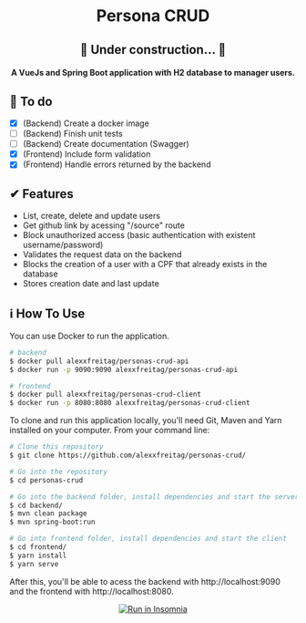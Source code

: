 <h1 align="center">
    Persona CRUD
</h1>

<h2 align="center">🚧 Under construction... 🚧</h2>

<h4 align="center">
  A VueJs and Spring Boot application with H2 database to manager users.
</h4>

## 🎯 To do
- [x] (Backend) Create a docker image
- [ ] (Backend) Finish unit tests
- [ ] (Backend) Create documentation (Swagger)
- [x] (Frontend) Include form validation
- [x] (Frontend) Handle errors returned by the backend

## ✔ Features
- List, create, delete and update users
- Get github link by acessing "/source" route
- Block unauthorized access (basic authentication with existent username/password)
- Validates the request data on the backend
- Blocks the creation of a user with a CPF that already exists in the database
- Stores creation date and last update

## :information_source: How To Use

You can use Docker to run the application.
```bash
# backend
$ docker pull alexxfreitag/personas-crud-api
$ docker run -p 9090:9090 alexxfreitag/personas-crud-api

# frontend
$ docker pull alexxfreitag/personas-crud-client
$ docker run -p 8080:8080 alexxfreitag/personas-crud-client
```

To clone and run this application locally, you'll need Git, Maven and Yarn installed on your computer. From your command line:

```bash
# Clone this repository
$ git clone https://github.com/alexxfreitag/personas-crud/

# Go into the repository
$ cd personas-crud

# Go into the backend folder, install dependencies and start the server
$ cd backend/
$ mvn clean package
$ mvn spring-boot:run

# Go into frontend folder, install dependencies and start the client
$ cd frontend/
$ yarn install
$ yarn serve
```

After this, you'll be able to acess the backend with http://localhost:9090 and the frontend with http://localhost:8080.

<p align="center">
  <a href="https://github.com/alexxfreitag/personas-crud/blob/master/.github/PersonaCRUDRoutes.json" target="_blank"><img src="https://insomnia.rest/images/run.svg" alt="Run in Insomnia"></a>
</p>
